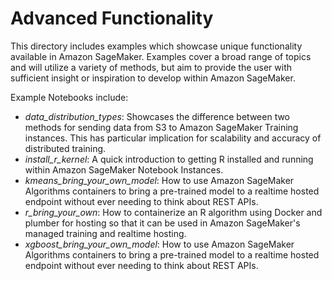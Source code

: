 # Advanced Functionality

This directory includes examples which showcase unique functionality available in Amazon SageMaker.  Examples cover a broad range of topics and will utilize a variety of methods, but aim to provide the user with sufficient insight or inspiration to develop within Amazon SageMaker.

Example Notebooks include:
- *data_distribution_types*: Showcases the difference between two methods for sending data from S3 to Amazon SageMaker Training instances.  This has particular implication for scalability and accuracy of distributed training.
- *install_r_kernel*: A quick introduction to getting R installed and running within Amazon SageMaker Notebook Instances.
- *kmeans_bring_your_own_model*: How to use Amazon SageMaker Algorithms containers to bring a pre-trained model to a realtime hosted endpoint without ever needing to think about REST APIs.
- *r_bring_your_own*: How to containerize an R algorithm using Docker and plumber for hosting so that it can be used in Amazon SageMaker's managed training and realtime hosting.
- *xgboost_bring_your_own_model*: How to use Amazon SageMaker Algorithms containers to bring a pre-trained model to a realtime hosted endpoint without ever needing to think about REST APIs.
